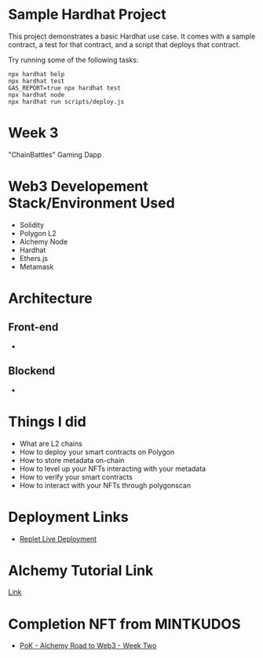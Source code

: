 # Sample Hardhat Project

This project demonstrates a basic Hardhat use case. It comes with a sample contract, a test for that contract, and a script that deploys that contract.

Try running some of the following tasks:

```shell
npx hardhat help
npx hardhat test
GAS_REPORT=true npx hardhat test
npx hardhat node
npx hardhat run scripts/deploy.js
```

# Week 3
"ChainBattles" Gaming Dapp

# Web3 Developement Stack/Environment Used
- Solidity 
- Polygon L2 
- Alchemy Node 
- Hardhat
- Ethers.js
- Metamask

# Architecture
## Front-end 
- 

## Blockend
- 

# Things I did
- What are L2 chains
- How to deploy your smart contracts on Polygon
- How to store metadata on-chain
- How to level up your NFTs interacting with your metadata
- How to verify your smart contracts
- How to interact with your NFTs through polygonscan

# Deployment Links
- [Replet Live Deployment]()

# Alchemy Tutorial Link
[Link](https://youtu.be/8FJvY4zXvPE)

# Completion NFT from MINTKUDOS
- [PoK - Alchemy Road to Web3 - Week Two](https://opensea.io/AaronSim)
